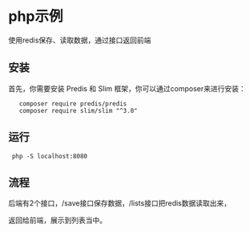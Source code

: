 # php示例
使用redis保存、读取数据，通过接口返回前端


## 安装
首先，你需要安装 Predis 和 Slim 框架，你可以通过composer来进行安装：
```
   composer require predis/predis
   composer require slim/slim "^3.0"
 ```

## 运行
```
 php -S localhost:8080
```

## 流程

后端有2个接口，/save接口保存数据，/lists接口把redis数据读取出来，

返回给前端，展示到列表当中。